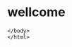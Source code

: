 <!DOCTYPE html>
<html>
<head>
<meta name="google-site-verification" content="HCo5the5_Rch3Gl0A4vWp8aUfu6utM4h7uczubtm1F4" />
	<title>coding resep</title>
	<link rel="stylessheet" type="text/css href="style.css">
</head>
<body>
	<h1>wellcome</h1>
	
	</body>
	</html>
